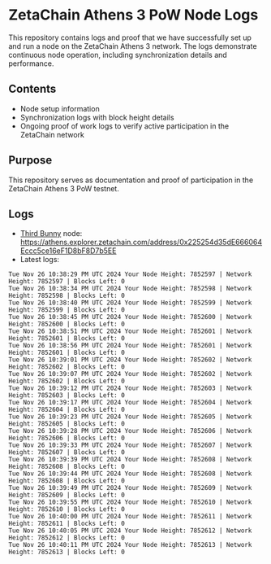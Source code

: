 # ZetaChain Athens 3 PoW Node Logs
This repository contains logs and proof that we have successfully set up and run a node on the ZetaChain Athens 3 network. The logs demonstrate continuous node operation, including synchronization details and performance.

## Contents
- Node setup information
- Synchronization logs with block height details
- Ongoing proof of work logs to verify active participation in the ZetaChain network

## Purpose
This repository serves as documentation and proof of participation in the ZetaChain Athens 3 PoW testnet.

## Logs

- [Third Bunny](https://thirdbunny.xyz/) node: https://athens.explorer.zetachain.com/address/0x225254d35dE666064Eccc5ce16eF1D8bF8D7b5EE
- Latest logs:
```
Tue Nov 26 10:38:29 PM UTC 2024 Your Node Height: 7852597 | Network Height: 7852597 | Blocks Left: 0
Tue Nov 26 10:38:34 PM UTC 2024 Your Node Height: 7852598 | Network Height: 7852598 | Blocks Left: 0
Tue Nov 26 10:38:40 PM UTC 2024 Your Node Height: 7852599 | Network Height: 7852599 | Blocks Left: 0
Tue Nov 26 10:38:45 PM UTC 2024 Your Node Height: 7852600 | Network Height: 7852600 | Blocks Left: 0
Tue Nov 26 10:38:51 PM UTC 2024 Your Node Height: 7852601 | Network Height: 7852601 | Blocks Left: 0
Tue Nov 26 10:38:56 PM UTC 2024 Your Node Height: 7852601 | Network Height: 7852601 | Blocks Left: 0
Tue Nov 26 10:39:01 PM UTC 2024 Your Node Height: 7852602 | Network Height: 7852602 | Blocks Left: 0
Tue Nov 26 10:39:07 PM UTC 2024 Your Node Height: 7852602 | Network Height: 7852602 | Blocks Left: 0
Tue Nov 26 10:39:12 PM UTC 2024 Your Node Height: 7852603 | Network Height: 7852603 | Blocks Left: 0
Tue Nov 26 10:39:17 PM UTC 2024 Your Node Height: 7852604 | Network Height: 7852604 | Blocks Left: 0
Tue Nov 26 10:39:23 PM UTC 2024 Your Node Height: 7852605 | Network Height: 7852605 | Blocks Left: 0
Tue Nov 26 10:39:28 PM UTC 2024 Your Node Height: 7852606 | Network Height: 7852606 | Blocks Left: 0
Tue Nov 26 10:39:33 PM UTC 2024 Your Node Height: 7852607 | Network Height: 7852607 | Blocks Left: 0
Tue Nov 26 10:39:39 PM UTC 2024 Your Node Height: 7852608 | Network Height: 7852608 | Blocks Left: 0
Tue Nov 26 10:39:44 PM UTC 2024 Your Node Height: 7852608 | Network Height: 7852608 | Blocks Left: 0
Tue Nov 26 10:39:49 PM UTC 2024 Your Node Height: 7852609 | Network Height: 7852609 | Blocks Left: 0
Tue Nov 26 10:39:55 PM UTC 2024 Your Node Height: 7852610 | Network Height: 7852610 | Blocks Left: 0
Tue Nov 26 10:40:00 PM UTC 2024 Your Node Height: 7852611 | Network Height: 7852611 | Blocks Left: 0
Tue Nov 26 10:40:05 PM UTC 2024 Your Node Height: 7852612 | Network Height: 7852612 | Blocks Left: 0
Tue Nov 26 10:40:11 PM UTC 2024 Your Node Height: 7852613 | Network Height: 7852613 | Blocks Left: 0
```
